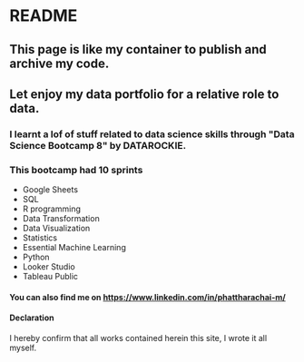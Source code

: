 # README
## This page is like my container to publish and archive my code. 
## Let enjoy my data portfolio for a relative role to data.
### I learnt a lof of stuff related to data science skills through "Data Science Bootcamp 8" by DATAROCKIE.
### This bootcamp had 10 sprints
- Google Sheets
- SQL
- R programming
- Data Transformation
- Data Visualization
- Statistics
- Essential Machine Learning
- Python
- Looker Studio
- Tableau Public

#### You can also find me on https://www.linkedin.com/in/phattharachai-m/

#### Declaration
I hereby confirm that all works contained herein this site, I wrote it all myself.
